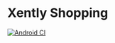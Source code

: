 # Xently Shopping

[![Android CI](https://github.com/ajharry69/x-shopping/actions/workflows/android.yml/badge.svg)](https://github.com/ajharry69/x-shopping/actions/workflows/android.yml)